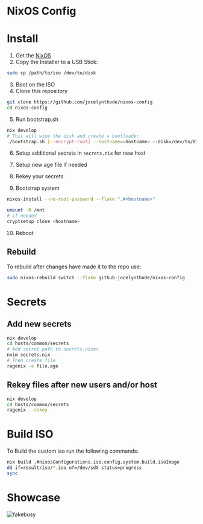 # NixOS Config

# Install

1. Get the [NixOS](https://channels.nixos.org/nixos-22.05/latest-nixos-minimal-x86_64-linux.iso)
2. Copy the Installer to a USB Stick:

```bash
sudo cp /path/to/iso /dev/to/disk
```

3. Boot on the ISO
4. Clone this repository

```bash
git clone https://github.com/jocelynthode/nixos-config
cd nixos-config
```

5. Run bootstrap.sh

```bash
nix develop
# This will wipe the disk and create a bootloader
./bootstrap.sh [--encrypt-root] --hostname=<hostname> --disk=/dev/to/disk
```

6. Setup additional secrets in `secrets.nix` for new host

7. Setup new age file if needed

8. Rekey your secrets

9. Bootstrap system

```bash
nixos-install --no-root-password --flake ".#<hostname>"

umount -R /mnt
# if needed
cryptsetup close <hostname>
```

10. Reboot

## Rebuild

To rebuild after changes have made it to the repo use:

```bash
sudo nixos-rebuild switch --flake github:jocelynthode/nixos-config
```

# Secrets

## Add new secrets

```bash
nix develop
cd hosts/common/secrets
# Add secret path to secrets.nixos
nvim secrets.nix
# Then create file
ragenix -e file.age
```

## Rekey files after new users and/or host

```bash
nix develop
cd hosts/common/secrets
ragenix --rekey
```

# Build ISO

To Build the custom iso run the following commands:

```bash
nix build .#nixosConfigurations.iso.config.system.build.isoImage
dd if=result/iso/*.iso of=/dev/sdX status=progress
sync

```

# Showcase

![fakebusy](https://i.imgur.com/wmurHSd.png)

